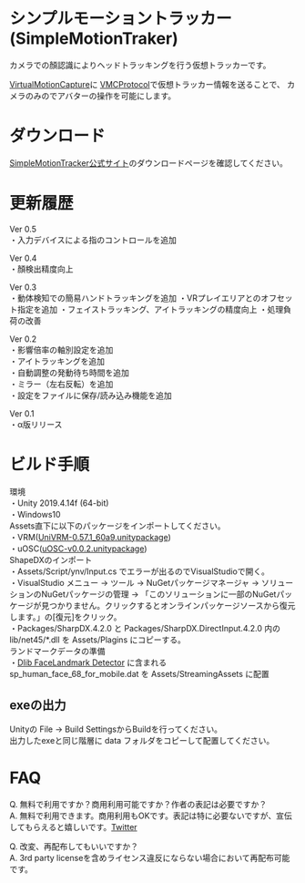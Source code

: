 # シンプルモーショントラッカー(SimpleMotionTraker)
カメラでの顏認識によりヘッドトラッキングを行う仮想トラッカーです。

[VirtualMotionCapture](https://github.com/sh-akira/VirtualMotionCapture)に
[VMCProtocol](https://github.com/sh-akira/VirtualMotionCaptureProtocol)で仮想トラッカー情報を送ることで、
カメラのみのでアバターの操作を可能にします。

# ダウンロード
[SimpleMotionTracker公式サイト](https://yuki-natsuno-vt.github.io/SimpleMotionTraker/)のダウンロードページを確認してください。  

# 更新履歴
Ver 0.5  
・入力デバイスによる指のコントロールを追加

Ver 0.4  
・顏検出精度向上

Ver 0.3  
・動体検知での簡易ハンドトラッキングを追加
・VRプレイエリアとのオフセット指定を追加
・フェイストラッキング、アイトラッキングの精度向上
・処理負荷の改善

Ver 0.2  
・影響倍率の軸別設定を追加  
・アイトラッキングを追加  
・自動調整の発動待ち時間を追加  
・ミラー（左右反転）を追加  
・設定をファイルに保存/読み込み機能を追加  

Ver 0.1  
・α版リリース

# ビルド手順
環境  
・Unity 2019.4.14f (64-bit)   
・Windows10  
Assets直下に以下のパッケージをインポートしてください。  
・VRM([UniVRM-0.57.1_60a9.unitypackage](https://github.com/vrm-c/UniVRM/releases/tag/v0.57.1))  
・uOSC([uOSC-v0.0.2.unitypackage](https://github.com/hecomi/uOSC/releases/tag/v0.0.2))  
ShapeDXのインポート  
・Assets/Script/ynv/Input.cs でエラーが出るのでVisualStudioで開く。  
・VisualStudio メニュー → ツール → NuGetパッケージマネージャ → ソリューションのNuGetパッケージの管理 → 「このソリューションに一部のNuGetパッケージが見つかりません。クリックするとオンラインパッケージソースから復元します。」の[復元]をクリック。  
・Packages/SharpDX.4.2.0 と Packages/SharpDX.DirectInput.4.2.0 内の lib/net45/*.dll を Assets/Plagins にコピーする。  
ランドマークデータの準備  
・[Dlib FaceLandmark Detector](https://assetstore.unity.com/packages/tools/integration/dlib-facelandmark-detector-64314) に含まれる sp_human_face_68_for_mobile.dat を Assets/StreamingAssets に配置  
## exeの出力
Unityの File -> Build SettingsからBuildを行ってください。  
出力したexeと同じ階層に data フォルダをコピーして配置してください。

# FAQ
Q. 無料で利用ですか？商用利用可能ですか？作者の表記は必要ですか？  
A. 無料で利用できます。商用利用もOKです。表記は特に必要ないですが、宣伝してもらえると嬉しいです。[Twitter](https://twitter.com/yuki_natsuno_vt)

Q. 改変、再配布してもいいですか？  
A. 3rd party licenseを含めライセンス違反にならない場合において再配布可能です。
